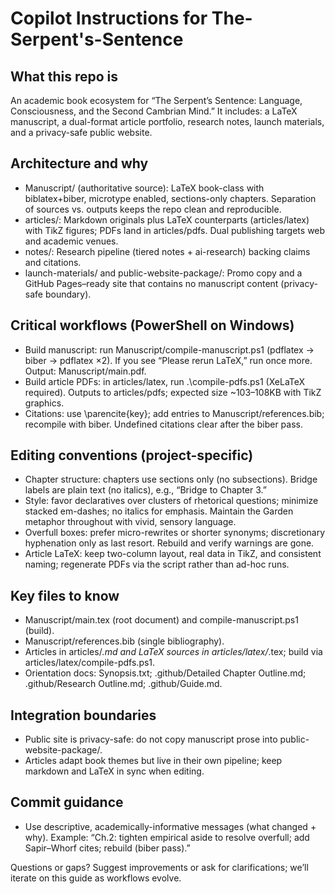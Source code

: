 

# Copilot Instructions for The-Serpent's-Sentence

## What this repo is
An academic book ecosystem for “The Serpent’s Sentence: Language, Consciousness, and the Second Cambrian Mind.” It includes: a LaTeX manuscript, a dual-format article portfolio, research notes, launch materials, and a privacy-safe public website.

## Architecture and why
- Manuscript/ (authoritative source): LaTeX book-class with biblatex+biber, microtype enabled, sections-only chapters. Separation of sources vs. outputs keeps the repo clean and reproducible.
- articles/: Markdown originals plus LaTeX counterparts (articles/latex) with TikZ figures; PDFs land in articles/pdfs. Dual publishing targets web and academic venues.
- notes/: Research pipeline (tiered notes + ai-research) backing claims and citations.
- launch-materials/ and public-website-package/: Promo copy and a GitHub Pages–ready site that contains no manuscript content (privacy-safe boundary).

## Critical workflows (PowerShell on Windows)
- Build manuscript: run Manuscript/compile-manuscript.ps1 (pdflatex → biber → pdflatex ×2). If you see “Please rerun LaTeX,” run once more. Output: Manuscript/main.pdf.
- Build article PDFs: in articles/latex, run .\compile-pdfs.ps1 (XeLaTeX required). Outputs to articles/pdfs; expected size ~103–108KB with TikZ graphics.
- Citations: use \parencite{key}; add entries to Manuscript/references.bib; recompile with biber. Undefined citations clear after the biber pass.

## Editing conventions (project-specific)
- Chapter structure: chapters use sections only (no subsections). Bridge labels are plain text (no italics), e.g., “Bridge to Chapter 3.”
- Style: favor declaratives over clusters of rhetorical questions; minimize stacked em-dashes; no italics for emphasis. Maintain the Garden metaphor throughout with vivid, sensory language.
- Overfull boxes: prefer micro-rewrites or shorter synonyms; discretionary hyphenation only as last resort. Rebuild and verify warnings are gone.
- Article LaTeX: keep two-column layout, real data in TikZ, and consistent naming; regenerate PDFs via the script rather than ad-hoc runs.

## Key files to know
- Manuscript/main.tex (root document) and compile-manuscript.ps1 (build).
- Manuscript/references.bib (single bibliography).
- Articles in articles/*.md and LaTeX sources in articles/latex/*.tex; build via articles/latex/compile-pdfs.ps1.
- Orientation docs: Synopsis.txt; .github/Detailed Chapter Outline.md; .github/Research Outline.md; .github/Guide.md.

## Integration boundaries
- Public site is privacy-safe: do not copy manuscript prose into public-website-package/.
- Articles adapt book themes but live in their own pipeline; keep markdown and LaTeX in sync when editing.

## Commit guidance
- Use descriptive, academically-informative messages (what changed + why). Example: “Ch.2: tighten empirical aside to resolve overfull; add Sapir–Whorf cites; rebuild (biber pass).”

Questions or gaps? Suggest improvements or ask for clarifications; we’ll iterate on this guide as workflows evolve.
